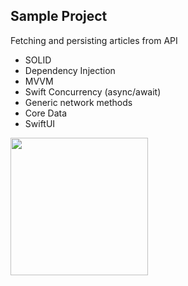 ## Sample Project 
Fetching and persisting articles from API

* SOLID 
* Dependency Injection
* MVVM
* Swift Concurrency (async/await)
* Generic network methods
* Core Data
* SwiftUI

<img src = https://github.com/user-attachments/assets/07e3d9d0-9d63-4195-bee1-4015841e4217 width="220">

